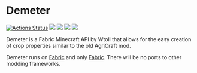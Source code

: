 # Demeter

[![Actions Status](https://github.com/Wtoll/demeter/workflows/build/badge.svg)](https://github.com/Wtoll/demeter/actions) [![](https://img.shields.io/github/license/Wtoll/demeter.svg)](LICENSE) [![](https://img.shields.io/github/release/Wtoll/demeter.svg)](https://github.com/Wtoll/demeter/releases) ![](https://img.shields.io/badge/minecraft-1.15%20pre6-blueviolet.svg) [![](https://jitpack.io/v/Wtoll/demeter.svg)](https://jitpack.io/#Wtoll/demeter)

Demeter is a Fabric Minecraft API by Wtoll that allows for the easy creation of crop properties similar to the old AgriCraft mod.

Demeter runs on [Fabric](https://github.com/FabricMC/fabric) and only [Fabric](https://github.com/FabricMC/fabric). There will be no ports to other modding frameworks.
